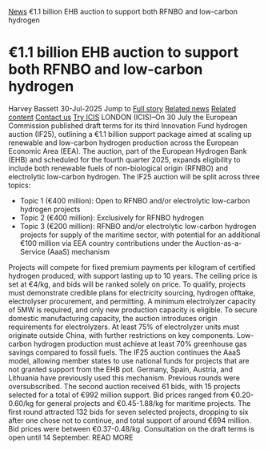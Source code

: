 [News](https://www.icis.com/explore/resources/news/) €1.1 billion EHB auction to support both RFNBO and low-carbon hydrogen
# €1.1 billion EHB auction to support both RFNBO and low-carbon hydrogen
Harvey Bassett
30-Jul-2025
Jump to
[Full story](https://www.icis.com/explore/resources/news/2025/07/30/11123812/1-1-billion-ehb-auction-to-support-both-rfnbo-and-low-carbon-hydrogen/#full-story)
[Related news](https://www.icis.com/explore/resources/news/2025/07/30/11123812/1-1-billion-ehb-auction-to-support-both-rfnbo-and-low-carbon-hydrogen/#related-articles)
[Related content](https://www.icis.com/explore/resources/news/2025/07/30/11123812/1-1-billion-ehb-auction-to-support-both-rfnbo-and-low-carbon-hydrogen/#related-contents)
[Contact us](https://www.icis.com/explore/resources/news/2025/07/30/11123812/1-1-billion-ehb-auction-to-support-both-rfnbo-and-low-carbon-hydrogen/#contact-us)
[Try ICIS](https://www.icis.com/explore/contact/try-icis-today/?intcmp=individual-news_try-icis)
LONDON (ICIS)–On 30 July the European Commission published draft terms for its third Innovation Fund hydrogen auction (IF25), outlining a €1.1 billion support package aimed at scaling up renewable and low-carbon hydrogen production across the European Economic Area (EEA). 
The auction, part of the European Hydrogen Bank (EHB) and scheduled for the fourth quarter 2025, expands eligibility to include both renewable fuels of non-biological origin (RFNBO) and electrolytic low-carbon hydrogen. 
The IF25 auction will be split across three topics: 
  * Topic 1 (€400 million): Open to RFNBO and/or electrolytic low-carbon hydrogen projects 
  * Topic 2 (€400 million): Exclusively for RFNBO hydrogen 
  * Topic 3 (€200 million): RFNBO and/or electrolytic low-carbon hydrogen projects for supply of the maritime sector, with potential for an additional €100 million via EEA country contributions under the Auction-as-a-Service (AaaS) mechanism 


Projects will compete for fixed premium payments per kilogram of certified hydrogen produced, with support lasting up to 10 years. 
The ceiling price is set at €4/kg, and bids will be ranked solely on price. 
To qualify, projects must demonstrate credible plans for electricity sourcing, hydrogen offtake, electrolyser procurement, and permitting. 
A minimum electrolyzer capacity of 5MW is required, and only new production capacity is eligible. 
To secure domestic manufacturing capacity, the auction introduces origin requirements for electrolyzers. At least 75% of electrolyzer units must originate outside China, with further restrictions on key components. 
Low-carbon hydrogen production must achieve at least 70% greenhouse gas savings compared to fossil fuels. 
The IF25 auction continues the AaaS model, allowing member states to use national funds for projects that are not granted support from the EHB pot. Germany, Spain, Austria, and Lithuania have previously used this mechanism. 
Previous rounds were oversubscribed. The second auction received 61 bids, with 15 projects selected for a total of €992 million support. Bid prices ranged from €0.20-0.60/kg for general projects and €0.45-1.88/kg for maritime projects. 
The first round attracted 132 bids for seven selected projects, dropping to six after one chose not to continue, and total support of around €694 million. Bid prices were between €0.37-0.48/kg. 
Consultation on the draft terms is open until 14 September. 
READ MORE